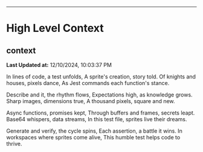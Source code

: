 

---
# High Level Context
## context
**Last Updated at:** 12/10/2024, 10:03:37 PM

In lines of code, a test unfolds,
A sprite's creation, story told.
Of knights and houses, pixels dance,
As Jest commands each function's stance.

Describe and it, the rhythm flows,
Expectations high, as knowledge grows.
Sharp images, dimensions true,
A thousand pixels, square and new.

Async functions, promises kept,
Through buffers and frames, secrets leapt.
Base64 whispers, data streams,
In this test file, sprites live their dreams.

Generate and verify, the cycle spins,
Each assertion, a battle it wins.
In workspaces where sprites come alive,
This humble test helps code to thrive.
